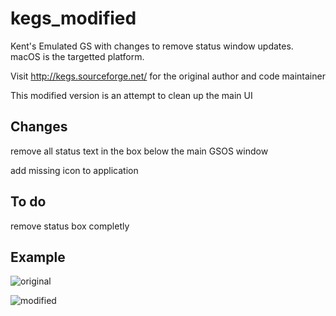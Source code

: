 # kegs_modified
Kent's Emulated GS with changes to remove status window updates. macOS is the targetted platform.

Visit http://kegs.sourceforge.net/ for the original author and code maintainer

This modified version is an attempt to clean up the main UI 

## Changes
remove all status text in the box below the main GSOS window

add missing icon to application

## To do
remove status box completly

## Example
![original](https://user-images.githubusercontent.com/46327171/130355702-074c3b8a-b900-420d-8688-adbce44c59fc.png)

![modified](https://user-images.githubusercontent.com/46327171/130355712-3e410373-1793-467b-a251-56425b8dfce9.png)



